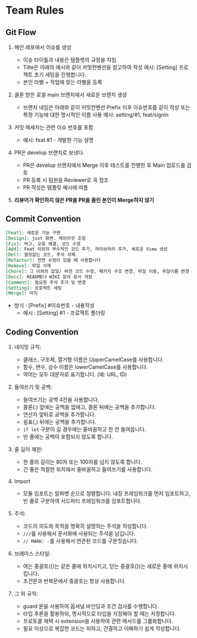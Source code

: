 # Team Rules
## Git Flow
1. 메인 레포에서 이슈를 생성
   - 이슈 타이틀과 내용은 템플렛의 규정을 지킴
   - Title은 아래의 예시와 같이 커밋컨벤션을 참고하여 작성
     예시: [Setting] 프로젝트 초기 세팅을 진행합니다.
   - 본인 라벨 + 작업에 맞는 라벨을 등록
     
2. 클론 받은 로컬 main 브랜치에서 새로운 브랜치 생성
   - 브랜치 네임은 아래와 같이 커밋컨벤션 Prefix 이후 이슈번호를 같이 작성
     또는 특정 기능에 대한 명시적인 이름 사용
     예시: setting/#1, feat/signin
     
3. 커밋 메세지는 관련 이슈 번호를 포함
   - 예시: feat #1 - 개발한 기능 설명 
     
4. PR은 develop 브랜치로 보낸다.
   - PR은 develop 브렌치에서 Merge 이후 테스트를 진행한 후 Main 업로드를 검토
   - PR 등록 시 팀원을 Reviewer로 꼭 참조
   - PR 작성은 템플릿 예시에 따름 

5. **리뷰어가 확인하지 않은 PR을 PR을 올린 본인이 Merge하지 않기**


## Commit Convention
```markdown
[Feat]: 새로운 기능 구현
[Design]: just 화면. 레이아웃 조정
[Fix]: 버그, 오류 해결, 코드 수정
[Add]: Feat 이외의 부수적인 코드 추가, 라이브러리 추가, 새로운 View 생성
[Del]: 쓸모없는 코드, 주석 삭제
[Refactor]: 전면 수정이 있을 때 사용합니다
[Remove]: 파일 삭제
[Chore]: 그 이외의 잡일/ 버전 코드 수정, 패키지 구조 변경, 파일 이동, 파일이름 변경
[Docs]: README나 WIKI 등의 문서 개정
[Comment]: 필요한 주석 추가 및 변경
[Setting]: 프로젝트 세팅
[Merge]: 머지
```
-   방식 : [Prefix] #이슈번호 - 내용작성
    -   예시 : [Setting] #1 - 프로젝트 폴더링

## Coding Convention
1.  네이밍 규칙:
    -   클래스, 구조체, 열거형 이름은 UpperCamelCase를 사용합니다.
    -   함수, 변수, 상수 이름은 lowerCamelCase를 사용합니다.
    -   약어는 모두 대문자로 표기합니다. (예: URL, ID)
2.  들여쓰기 및 공백:
    -   들여쓰기는 공백 4칸을 사용합니다.
    -   콜론(:) 앞에는 공백을 없애고, 콜론 뒤에는 공백을 추가합니다.
    -   연산자 앞뒤로 공백을 추가합니다.
    -   쉼표(,) 뒤에는 공백을 추가합니다.
    - `if let` 구문이 길 경우에는 줄바꿈하고 한 칸 들여씁니다.
    - 빈 줄에는 공백이 포함되지 않도록 합니다.
3.  줄 길이 제한:
	 -   한 줄의 길이는 80자 또는 100자를 넘지 않도록 합니다.
    -   긴 줄은 적절한 위치에서 줄바꿈하고 들여쓰기를 사용합니다.
4.  Import
	- 모듈 임포트는 알파벳 순으로 정렬합니다. 내장 프레임워크를 먼저 임포트하고, 빈 줄로 구분하여 서드파티 프레임워크를 임포트합니다.
   
5.  주석:
    -   코드의 의도와 목적을 명확히 설명하는 주석을 작성합니다.
    -   `///`를 사용해서 문서화에 사용되는 주석을 남깁니다.
    -  `// MARK: -`를 사용해서 연관된 코드를 구분짓습니다.

6.  브레이스 스타일:
    -   여는 중괄호({)는 같은 줄에 위치시키고, 닫는 중괄호(})는 새로운 줄에 위치시킵니다.
    -   조건문과 반복문에서 중괄호는 항상 사용합니다.
7.  그 외 규칙:
    -   guard 문을 사용하여 옵셔널 바인딩과 조건 검사를 수행합니다.
    -   타입 추론을 활용하되, 명시적으로 타입을 지정해야 할 때는 지정합니다.
    -   프로토콜 채택 시 extension을 사용하여 관련 메서드를 그룹화합니다.
    -   필요 이상으로 복잡한 코드는 피하고, 간결하고 이해하기 쉽게 작성합니다.
